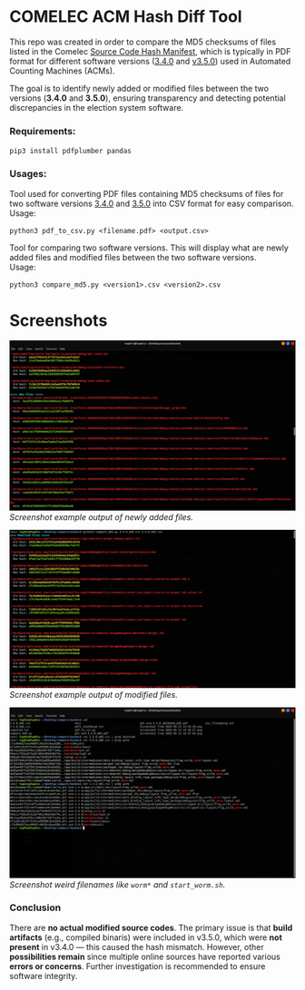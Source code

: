 
# COMELEC ACM Hash Diff Tool

This repo was created in order to compare the MD5 checksums of files listed in the Comelec [Source Code Hash Manifest](https://comelec.gov.ph/?r=2025NLE%2FLocalSourceCodeReview%2FHashManifest_2025),
which is typically in PDF format for different software versions ([3.4.0](https://comelec.gov.ph/php-tpls-attachments/2025NLE/SCH/01312025_SourceHashes/phl-acm-3.4.0_md5.pdf) and [v3.5.0](https://comelec.gov.ph/php-tpls-attachments/2025NLE/SCH/phl-acm-3.5.0_20250328_md5.pdf)) used in Automated Counting Machines (ACMs).

The goal is to identify newly added or modified files between the two versions (**3.4.0** and **3.5.0**), ensuring transparency and detecting potential discrepancies in the election system software.


### Requirements:
```
pip3 install pdfplumber pandas
```

### Usages:
Tool used for converting PDF files containing MD5 checksums of files for two software versions [3.4.0](https://comelec.gov.ph/php-tpls-attachments/2025NLE/SCH/01312025_SourceHashes/phl-acm-3.4.0_md5.pdf) and [3.5.0](https://comelec.gov.ph/php-tpls-attachments/2025NLE/SCH/phl-acm-3.5.0_20250328_md5.pdf) into CSV format for easy comparison.  
Usage:
```
python3 pdf_to_csv.py <filename.pdf> <output.csv>
```

Tool for comparing two software versions. This will display what are newly added files and modified files between the two software versions.  
Usage:
```
python3 compare_md5.py <version1>.csv <version2>.csv
```

# Screenshots

![New files demo](https://raw.githubusercontent.com/7wp81x/COMELEC_ACM_HASHCODE/refs/heads/main/Screenshots/Screenshot%20from%202025-05-13%2014-57-01.png)  
*Screenshot example output of newly added files.*

![Modified files](https://raw.githubusercontent.com/7wp81x/COMELEC_ACM_HASHCODE/refs/heads/main/Screenshots/Screenshot%20from%202025-05-13%2014-55-57.png)  
*Screenshot example output of modified files.*

![Weird file naming](https://raw.githubusercontent.com/7wp81x/COMELEC_ACM_HASHCODE/refs/heads/main/Screenshots/Screenshot%20from%202025-05-13%2014-58-15.png)  
*Screenshot weird filenames like `worm*` and `start_worm.sh`.*

### Conclusion
There are **no actual modified source codes**. The primary issue is that **build artifacts** (e.g., compiled binaris) were included in v3.5.0, which were **not present** in v3.4.0 — this caused the hash mismatch.
However, other **possibilities remain** since multiple online sources have reported various **errors or concerns**. Further investigation is recommended to ensure software integrity.

